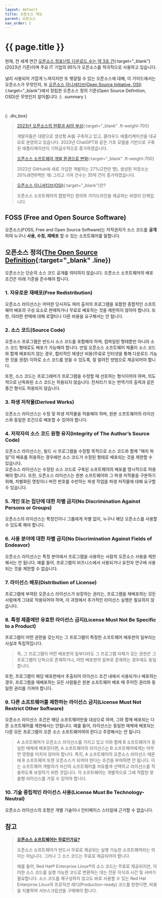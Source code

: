 ```yaml
---
layout: default
title: 오픈소스 개요
parent: 오픈소스
nav_order: 1
---
```

# {{ page.title }}
현재, 전 세계 연간 [오픈소스 컴포넌트 다운로드 수는 약 3조 건](https://www.sonatype.com/state-of-the-software-supply-chain/introduction){:target="_blank"}(2023년 기준)이며 주요 IT 기업의 95%가 오픈소스를 적극적으로 사용하고 있습니다.<br><br>
널리 사용되어 가깝게 느껴지지만 또 헷갈릴 수 있는 오픈소스에 대해, 이 가이드에서는 오픈소스가 무엇인지, 또 [오픈소스 이니셔티브(Open Source Initiative, OSI)](https://opensource.org/){:target="_blank"}에서 정립한 오픈소스 정의 기준(Open Source Definition, OSD)은 무엇인지 알아봅니다. 
{: .summary }

<br>

{: .div_box}
> [2023년 오픈소스의 현황과 AI의 부상](https://github.blog/news-insights/research/the-state-of-open-source-and-ai/){:target="_blank" .ft-weight-700}
> 
> 개발자들은 대량으로 생성형 AI를 구축하고 있고, 클라우드 애플리케이션을 대규모로 운영하고 있습니다.
> 2023년 ChatGPT와 같은 기초 모델을 기반으로 구축된 애플리케이션이 기하급수적으로 증가하였습니다.
> 
> [오픈소스 소프트웨어 개발 환경으로 변화](https://octoverse.github.com/2022/developer-community){:target="_blank" .ft-weight-700}
>
>  2022년 GitHub에 새로 가입한 개발자는 27%(2천만 명), 생성된 저장소는 20%(8천6백만 개) 그리고 기여 건수는 35억 건이 증가하였습니다.


>  [오픈소스 이니셔티브(OSI)](https://opensource.org/){:target="_blank"}란?
>
>  오픈소스 소프트웨어의 합법적인 정의와 가이드라인을 제공하는 비영리 단체입니다.


## FOSS (Free and Open Source Software)
오픈소스(FOSS, Free and Open Source Software)는 저작권자가 소스 코드를 **공개**하여 누구나 **사용, 수정, 재배포** 할 수 있는 소프트웨어를 말합니다.

## 오픈소스 정의([The Open Source Definition](https://opensource.org/osd/){:target="_blank" .line})

오픈소스는 단순히 소스 코드 공개를 의미하지 않습니다. 오픈소스 소프트웨어의 배포 조건은 아래 기준을 준수해야 합니다.

### 1. 자유로운 재배포(Free Redistribution)

오픈소스 라이선스는 어떠한 당사자도 여러 출처의 프로그램을 포함한 종합적인 소프트웨어 배포의 구성 요소로 판매하거나 무료로 배포하는 것을 제한하지 않아야 합니다. 또한, 이러한 판매에 대해 로열티나 다른 비용을 요구해서는 안 됩니다.


### 2. 소스 코드(Source Code)

오픈소스 프로그램은 반드시 소스 코드를 포함해야 하며, 컴파일된 형태뿐만 아니라 소스 코드 형태로도 배포가 가능해야 합니다. 
만일 오픈소스 소프트웨어 제품이 소스 코드와 함께 배포되지 않는 경우, 합리적인 재생산 비용(무료로 인터넷을 통해 다운로드 가능한 것을 권장) 이하로 소스 코드를 얻을 수 있도록, 잘 알려진 방법으로 제공되어야 합니다.

또한, 소스 코드는 프로그래머가 프로그램을 수정할 때 선호하는 형식이어야 하며, 의도적으로 난독화된 소스 코드는 허용되지 않습니다. 
전처리기 또는 번역기의 출력과 같은 중간 형식도 허용되지 않습니다.


### 3. 파생 저작물(Derived Works)

오픈소스 라이선스는 수정 및 파생 저작물을 허용해야 하며, 원본 소프트웨어의 라이선스와 동일한 조건으로 배포할 수 있어야 합니다.


### 4. 저작자의 소스 코드 원형 유지(Integrity of The Author’s Source Code)

오픈소스 라이선스는, 빌드 시 프로그램을 수정할 목적으로 소스 코드와 함께 "패치 파일"의 배포를 허용하는 경우에만 소스 코드가 수정된 형태로 배포되는 것을 제한할 수 있습니다.  
오픈소스 라이선스는 수정된 소스 코드로 구축된 소프트웨어의 배포를 명시적으로 허용해야 합니다. 
또한, 오픈소스 라이선스는 원본 소프트웨어와 그 파생 저작물을 구분하기 위해, 차별화된 명칭이나 버전 번호를 수반하는 파생 작업을 파생 저작물에 대해 요구할 수 있습니다.


### 5. 개인 또는 집단에 대한 차별 금지(No Discrimination Against Persons or Groups)

오픈소스의 라이선스는 특정인이나 그룹에게 차별 없이, 누구나 해당 오픈소스를 사용할 수 있도록 해야 합니다.



### 6. 사용 분야에 대한 차별 금지(No Discrimination Against Fields of Endeavor)

오픈소스 라이선스는 특정 분야에서 프로그램을 사용하는 사람의 오픈소스 사용을 제한해서는 안 됩니다. 
예를 들어, 프로그램이 비즈니스에서 사용되거나 유전자 연구에 사용되는 것을 제한할 수 없습니다.



### 7. 라이선스 배포(Distribution of License)

프로그램에 부여된 오픈소스 라이선스가 보장하는 권리는, 프로그램을 재배포하는 모든 사람에게 그대로 적용되어야 하며, 이 과정에서 추가적인 라이선스 실행은 필요하지 않습니다.



### 8. 특정 제품에만 유효한 라이선스 금지(License Must Not Be Specific to a Product)

프로그램이 어떤 권한을 갖는지는 그 프로그램이 특정한 소프트웨어 배포판의 일부라는 사실과 독립적입니다.

> 즉, 그 프로그램이 어떤 배포판의 일부더라도 그 프로그램 자체가 갖는 권한은 그 프로그램이 단독으로 존재하거나, 어떤 배포판의 일부로 존재하는 경우에도 동일합니다.

또한, 프로그램이 해당 배포판에서 추출되어 라이선스 조건 내에서 사용되거나 배포하는 경우, 프로그램을 재배포하는 모든 사람들은 원본 소프트웨어 배포 때 주어진 권리와 동일한 권리를 가져야 합니다.


### 9. 다른 소프트웨어를 제한하는 라이선스 금지(License Must Not Restrict Other Software)

오픈소스 라이선스 조건은 해당 소프트웨어만을 대상으로 하며, 그와 함께 배포되는 다른 소프트웨어를 제한해서는 안됩니다. 예를 들어, 라이선스는 동일한 매체에 배포되는 다른 모든 프로그램이 오픈 소스 소프트웨어여야 한다고 주장해서는 안 됩니다.

> A 소프트웨어가 오픈소스 라이선스를 가지고 있고 이와 함께 B 소프트웨어가 동일한 매체에 배포된다면, A 소프트웨어의 라이선스는 B 소프트웨어에게는 아무런 영향을 미치지 않아야 합니다. 특히, A 소프트웨어의 오픈소스 라이선스 때문에 B 소프트웨어 또한 오픈소스가 되어야 한다는 조건을 부여하면 안 됩니다. 이는 소프트웨어 개발자가 자신의 소프트웨어를 자유롭게 선택하고 라이선스를 적용하도록 보장하기 위한 것입니다. 각 소프트웨어는 개별적으로 그에 적합한 맞춤형 라이선스를 가질 수 있어야 합니다.


### 10. 기술 중립적인 라이선스 사용(License Must Be Technology-Neutral)

오픈소스 라이선스의 조항은 개별 기술이나 인터페이스 스타일에 근거할 수 없습니다.


## 참고
> [**오픈소스 소프트웨어는 무료인가요?**]((https://www.redhat.com/ko/topics/open-source/what-is-open-source-software){:target="_blank"})
>
>  오픈소스 소프트웨어가 반드시 무료로 제공되는 실행 가능한 소프트웨어라는 의미는 아닙니다. 그러나 그 소스 코드는 무료로 제공되어야 합니다.
>
> 예를 들어, Red Hat® Enterprise Linux®의 소스 코드는 무료로 제공되지만, 이러한 소스 코드를 실행 가능한 코드로 변환하는 데는 전문 지식과 시간 및 서버가 필요합니다. 소스 코드를 재구성하지 않고도 바로 사용할 수 있는 Red Hat Enterpirse Linux의 프로덕션 레디(Production-ready) 코드를 원한다면, 비용을 지불하여 서브스크립션을 구매해야 합니다.
